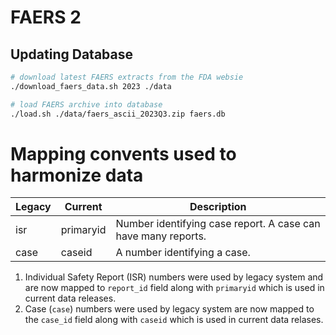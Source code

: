 # FAERS 2
## Updating Database

``` bash 
# download latest FAERS extracts from the FDA websie
./download_faers_data.sh 2023 ./data

# load FAERS archive into database
./load.sh ./data/faers_ascii_2023Q3.zip faers.db
```

# Mapping convents used to harmonize data

| Legacy | Current   | Description                                                   |
| ---    | ---       | ---                                                           |
| isr    | primaryid | Number identifying case report. A case can have many reports. |
| case   | caseid    | A number identifying a case.                                  |

1. Individual Safety Report (ISR) numbers were used by legacy system and are
   now mapped to `report_id` field along with `primaryid` which is used in
   current data releases.
2. Case (`case`) numbers were used by legacy system are now mapped to the
   `case_id` field along with `caseid` which is used in current data relases.
